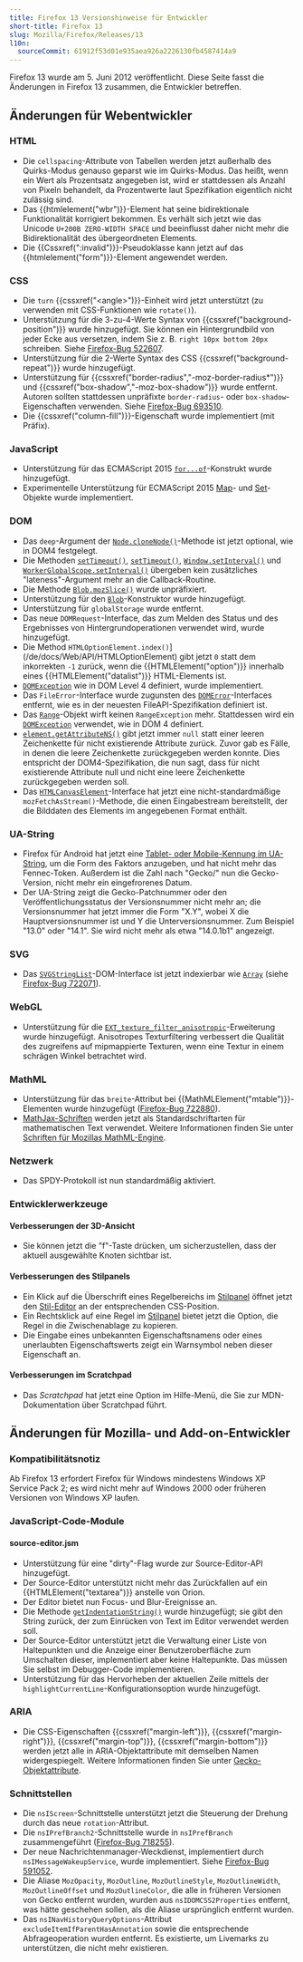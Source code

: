 ```yaml
---
title: Firefox 13 Versionshinweise für Entwickler
short-title: Firefox 13
slug: Mozilla/Firefox/Releases/13
l10n:
  sourceCommit: 61912f53d01e935aea926a2226130fb4587414a9
---
```


Firefox 13 wurde am 5. Juni 2012 veröffentlicht. Diese Seite fasst die Änderungen in Firefox 13 zusammen, die Entwickler betreffen.

## Änderungen für Webentwickler

### HTML

- Die `cellspacing`-Attribute von Tabellen werden jetzt außerhalb des Quirks-Modus genauso geparst wie im Quirks-Modus. Das heißt, wenn ein Wert als Prozentsatz angegeben ist, wird er stattdessen als Anzahl von Pixeln behandelt, da Prozentwerte laut Spezifikation eigentlich nicht zulässig sind.
- Das {{htmlelement("wbr")}}-Element hat seine bidirektionale Funktionalität korrigiert bekommen. Es verhält sich jetzt wie das Unicode `U+200B ZERO-WIDTH SPACE` und beeinflusst daher nicht mehr die Bidirektionalität des übergeordneten Elements.
- Die {{Cssxref(":invalid")}}-Pseudoklasse kann jetzt auf das {{htmlelement("form")}}-Element angewendet werden.

### CSS

- Die `turn` {{cssxref("&lt;angle&gt;")}}-Einheit wird jetzt unterstützt (zu verwenden mit CSS-Funktionen wie `rotate()`).
- Unterstützung für die 3-zu-4-Werte Syntax von {{cssxref("background-position")}} wurde hinzugefügt. Sie können ein Hintergrundbild von jeder Ecke aus versetzen, indem Sie z. B. `right 10px bottom 20px` schreiben. Siehe [Firefox-Bug 522607](https://bugzil.la/522607).
- Unterstützung für die 2-Werte Syntax des CSS {{cssxref("background-repeat")}} wurde hinzugefügt.
- Unterstützung für {{cssxref("border-radius","-moz-border-radius*")}} und {{cssxref("box-shadow","-moz-box-shadow")}} wurde entfernt. Autoren sollten stattdessen unpräfixte `border-radius`- oder `box-shadow`-Eigenschaften verwenden. Siehe [Firefox-Bug 693510](https://bugzil.la/693510).
- Die {{cssxref("column-fill")}}-Eigenschaft wurde implementiert (mit Präfix).

### JavaScript

- Unterstützung für das ECMAScript 2015 [`for...of`](/de/docs/Web/JavaScript/Reference/Statements/for...of)-Konstrukt wurde hinzugefügt.
- Experimentelle Unterstützung für ECMAScript 2015 [Map](/de/docs/Web/JavaScript/Reference/Global_Objects/Map)- und [Set](/de/docs/Web/JavaScript/Reference/Global_Objects/Set)-Objekte wurde implementiert.

### DOM

- Das `deep`-Argument der [`Node.cloneNode()`](/de/docs/Web/API/Node/cloneNode)-Methode ist jetzt optional, wie in DOM4 festgelegt.
- Die Methoden [`setTimeout()`](/de/docs/Web/API/Window/setTimeout), [`setTimeout()`](/de/docs/Web/API/WorkerGlobalScope/setTimeout), [`Window.setInterval()`](/de/docs/Web/API/Window/setInterval) und [`WorkerGlobalScope.setInterval()`](/de/docs/Web/API/WorkerGlobalScope/setInterval) übergeben kein zusätzliches "lateness"-Argument mehr an die Callback-Routine.
- Die Methode [`Blob.mozSlice()`](/de/docs/Web/API/Blob) wurde unpräfixiert.
- Unterstützung für den [`Blob`](/de/docs/Web/API/Blob)-Konstruktor wurde hinzugefügt.
- Unterstützung für `globalStorage` wurde entfernt.
- Das neue `DOMRequest`-Interface, das zum Melden des Status und des Ergebnisses von Hintergrundoperationen verwendet wird, wurde hinzugefügt.
- Die Method `HTMLOptionElement.index()`](/de/docs/Web/API/HTMLOptionElement) gibt jetzt `0` statt dem inkorrekten `-1` zurück, wenn die {{HTMLElement("option")}} innerhalb eines {{HTMLElement("datalist")}} HTML-Elements ist.
- [`DOMException`](/de/docs/Web/API/DOMException) wie in DOM Level 4 definiert, wurde implementiert.
- Das `FileError`-Interface wurde zugunsten des [`DOMError`](/de/docs/Web/API/DOMError)-Interfaces entfernt, wie es in der neuesten FileAPI-Spezifikation definiert ist.
- Das [`Range`](/de/docs/Web/API/Range)-Objekt wirft keinen `RangeException` mehr. Stattdessen wird ein [`DOMException`](/de/docs/Web/API/DOMException) verwendet, wie in DOM 4 definiert.
- [`element.getAttributeNS()`](/de/docs/Web/API/Element/getAttributeNS) gibt jetzt immer `null` statt einer leeren Zeichenkette für nicht existierende Attribute zurück. Zuvor gab es Fälle, in denen die leere Zeichenkette zurückgegeben werden konnte. Dies entspricht der DOM4-Spezifikation, die nun sagt, dass für nicht existierende Attribute null und nicht eine leere Zeichenkette zurückgegeben werden soll.
- Das [`HTMLCanvasElement`](/de/docs/Web/API/HTMLCanvasElement)-Interface hat jetzt eine nicht-standardmäßige `mozFetchAsStream()`-Methode, die einen Eingabestream bereitstellt, der die Bilddaten des Elements im angegebenen Format enthält.

### UA-String

- Firefox für Android hat jetzt eine [Tablet- oder Mobile-Kennung im UA-String](/de/docs/Web/HTTP/Reference/Headers/User-Agent/Firefox#mobile_and_tablet_indicators), um die Form des Faktors anzugeben, und hat nicht mehr das Fennec-Token. Außerdem ist die Zahl nach "Gecko/" nun die Gecko-Version, nicht mehr ein eingefrorenes Datum.
- Der UA-String zeigt die Gecko-Patchnummer oder den Veröffentlichungsstatus der Versionsnummer nicht mehr an; die Versionsnummer hat jetzt immer die Form "X.Y", wobei X die Hauptversionsnummer ist und Y die Unterversionsnummer. Zum Beispiel "13.0" oder "14.1". Sie wird nicht mehr als etwa "14.0.1b1" angezeigt.

### SVG

- Das [`SVGStringList`](/de/docs/Web/API/SVGStringList)-DOM-Interface ist jetzt indexierbar wie [`Array`](/de/docs/Web/JavaScript/Reference/Global_Objects/Array) (siehe [Firefox-Bug 722071](https://bugzil.la/722071)).

### WebGL

- Unterstützung für die [`EXT_texture_filter_anisotropic`](/de/docs/Web/API/EXT_texture_filter_anisotropic)-Erweiterung wurde hinzugefügt. Anisotropes Texturfiltering verbessert die Qualität des zugreifens auf mipmappierte Texturen, wenn eine Textur in einem schrägen Winkel betrachtet wird.

### MathML

- Unterstützung für das `breite`-Attribut bei {{MathMLElement("mtable")}}-Elementen wurde hinzugefügt ([Firefox-Bug 722880](https://bugzil.la/722880)).
- [MathJax-Schriften](https://docs.mathjax.org/en/latest/output/fonts.html) werden jetzt als Standardschriftarten für mathematischen Text verwendet. Weitere Informationen finden Sie unter [Schriften für Mozillas MathML-Engine](/de/docs/Web/MathML/Guides/Fonts).

### Netzwerk

- Das SPDY-Protokoll ist nun standardmäßig aktiviert.

### Entwicklerwerkzeuge

#### Verbesserungen der 3D-Ansicht

- Sie können jetzt die "f"-Taste drücken, um sicherzustellen, dass der aktuell ausgewählte Knoten sichtbar ist.

#### Verbesserungen des Stilpanels

- Ein Klick auf die Überschrift eines Regelbereichs im [Stilpanel](https://firefox-source-docs.mozilla.org/devtools-user/page_inspector/index.html#css-pane) öffnet jetzt den [Stil-Editor](https://firefox-source-docs.mozilla.org/devtools-user/style_editor/index.html) an der entsprechenden CSS-Position.
- Ein Rechtsklick auf eine Regel im [Stilpanel](https://firefox-source-docs.mozilla.org/devtools-user/page_inspector/index.html#css-pane) bietet jetzt die Option, die Regel in die Zwischenablage zu kopieren.
- Die Eingabe eines unbekannten Eigenschaftsnamens oder eines unerlaubten Eigenschaftswerts zeigt ein Warnsymbol neben dieser Eigenschaft an.

#### Verbesserungen im Scratchpad

- Das _Scratchpad_ hat jetzt eine Option im Hilfe-Menü, die Sie zur MDN-Dokumentation über Scratchpad führt.

## Änderungen für Mozilla- und Add-on-Entwickler

### Kompatibilitätsnotiz

Ab Firefox 13 erfordert Firefox für Windows mindestens Windows XP Service Pack 2; es wird nicht mehr auf Windows 2000 oder früheren Versionen von Windows XP laufen.

### JavaScript-Code-Module

#### source-editor.jsm

- Unterstützung für eine "dirty"-Flag wurde zur Source-Editor-API hinzugefügt.
- Der Source-Editor unterstützt nicht mehr das Zurückfallen auf ein {{HTMLElement("textarea")}} anstelle von Orion.
- Der Editor bietet nun Focus- und Blur-Ereignisse an.
- Die Methode [`getIndentationString()`](https://web.archive.org/web/20210620193439/https://developer.mozilla.org/de/docs/Mozilla/JavaScript_code_modules/source-editor.jsm#getIndentationString%28%29) wurde hinzugefügt; sie gibt den String zurück, der zum Einrücken von Text im Editor verwendet werden soll.
- Der Source-Editor unterstützt jetzt die Verwaltung einer Liste von Haltepunkten und die Anzeige einer Benutzeroberfläche zum Umschalten dieser, implementiert aber keine Haltepunkte. Das müssen Sie selbst im Debugger-Code implementieren.
- Unterstützung für das Hervorheben der aktuellen Zeile mittels der `highlightCurrentLine`-Konfigurationsoption wurde hinzugefügt.

### ARIA

- Die CSS-Eigenschaften {{cssxref("margin-left")}}, {{cssxref("margin-right")}}, {{cssxref("margin-top")}}, {{cssxref("margin-bottom")}} werden jetzt alle in ARIA-Objektattribute mit demselben Namen widergespiegelt. Weitere Informationen finden Sie unter [Gecko-Objektattribute](https://web.archive.org/web/20210120101715/https://developer.mozilla.org/de/docs/Mozilla/Tech/Accessibility/AT-APIs/Gecko/Attrs).

### Schnittstellen

- Die `nsIScreen`-Schnittstelle unterstützt jetzt die Steuerung der Drehung durch das neue `rotation`-Attribut.
- Die `nsIPrefBranch2`-Schnittstelle wurde in `nsIPrefBranch` zusammengeführt ([Firefox-Bug 718255](https://bugzil.la/718255)).
- Der neue Nachrichtenmanager-Weckdienst, implementiert durch `nsIMessageWakeupService`, wurde implementiert. Siehe [Firefox-Bug 591052](https://bugzil.la/591052).
- Die Aliase `MozOpacity`, `MozOutline`, `MozOutlineStyle`, `MozOutlineWidth`, `MozOutlineOffset` und `MozOutlineColor`, die alle in früheren Versionen von Gecko entfernt wurden, wurden aus `nsIDOMCSS2Properties` entfernt, was hätte geschehen sollen, als die Aliase ursprünglich entfernt wurden.
- Das `nsINavHistoryQueryOptions`-Attribut `excludeItemIfParentHasAnnotation` sowie die entsprechende Abfrageoperation wurden entfernt. Es existierte, um Livemarks zu unterstützen, die nicht mehr existieren.
